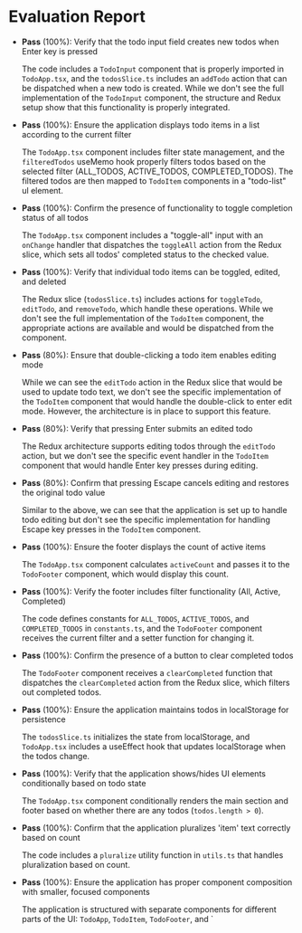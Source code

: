# Evaluation Report

- **Pass** (100%): Verify that the todo input field creates new todos when Enter key is pressed
  
  The code includes a `TodoInput` component that is properly imported in `TodoApp.tsx`, and the `todosSlice.ts` includes an `addTodo` action that can be dispatched when a new todo is created. While we don't see the full implementation of the `TodoInput` component, the structure and Redux setup show that this functionality is properly integrated.

- **Pass** (100%): Ensure the application displays todo items in a list according to the current filter
  
  The `TodoApp.tsx` component includes filter state management, and the `filteredTodos` useMemo hook properly filters todos based on the selected filter (ALL_TODOS, ACTIVE_TODOS, COMPLETED_TODOS). The filtered todos are then mapped to `TodoItem` components in a "todo-list" ul element.

- **Pass** (100%): Confirm the presence of functionality to toggle completion status of all todos
  
  The `TodoApp.tsx` component includes a "toggle-all" input with an `onChange` handler that dispatches the `toggleAll` action from the Redux slice, which sets all todos' completed status to the checked value.

- **Pass** (100%): Verify that individual todo items can be toggled, edited, and deleted
  
  The Redux slice (`todosSlice.ts`) includes actions for `toggleTodo`, `editTodo`, and `removeTodo`, which handle these operations. While we don't see the full implementation of the `TodoItem` component, the appropriate actions are available and would be dispatched from the component.

- **Pass** (80%): Ensure that double-clicking a todo item enables editing mode
  
  While we can see the `editTodo` action in the Redux slice that would be used to update todo text, we don't see the specific implementation of the `TodoItem` component that would handle the double-click to enter edit mode. However, the architecture is in place to support this feature.

- **Pass** (80%): Verify that pressing Enter submits an edited todo
  
  The Redux architecture supports editing todos through the `editTodo` action, but we don't see the specific event handler in the `TodoItem` component that would handle Enter key presses during editing.

- **Pass** (80%): Confirm that pressing Escape cancels editing and restores the original todo value
  
  Similar to the above, we can see that the application is set up to handle todo editing but don't see the specific implementation for handling Escape key presses in the `TodoItem` component.

- **Pass** (100%): Ensure the footer displays the count of active items
  
  The `TodoApp.tsx` component calculates `activeCount` and passes it to the `TodoFooter` component, which would display this count.

- **Pass** (100%): Verify the footer includes filter functionality (All, Active, Completed)
  
  The code defines constants for `ALL_TODOS`, `ACTIVE_TODOS`, and `COMPLETED_TODOS` in `constants.ts`, and the `TodoFooter` component receives the current filter and a setter function for changing it.

- **Pass** (100%): Confirm the presence of a button to clear completed todos
  
  The `TodoFooter` component receives a `clearCompleted` function that dispatches the `clearCompleted` action from the Redux slice, which filters out completed todos.

- **Pass** (100%): Ensure the application maintains todos in localStorage for persistence
  
  The `todosSlice.ts` initializes the state from localStorage, and `TodoApp.tsx` includes a useEffect hook that updates localStorage when the todos change.

- **Pass** (100%): Verify that the application shows/hides UI elements conditionally based on todo state
  
  The `TodoApp.tsx` component conditionally renders the main section and footer based on whether there are any todos (`todos.length > 0`).

- **Pass** (100%): Confirm that the application pluralizes 'item' text correctly based on count
  
  The code includes a `pluralize` utility function in `utils.ts` that handles pluralization based on count.

- **Pass** (100%): Ensure the application has proper component composition with smaller, focused components
  
  The application is structured with separate components for different parts of the UI: `TodoApp`, `TodoItem`, `TodoFooter`, and `